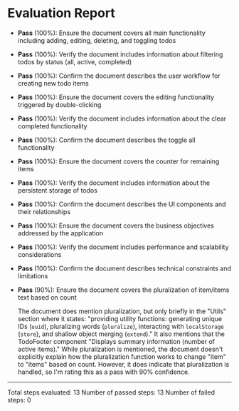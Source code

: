 # Evaluation Report

- **Pass** (100%): Ensure the document covers all main functionality including adding, editing, deleting, and toggling todos
- **Pass** (100%): Verify the document includes information about filtering todos by status (all, active, completed)
- **Pass** (100%): Confirm the document describes the user workflow for creating new todo items
- **Pass** (100%): Ensure the document covers the editing functionality triggered by double-clicking
- **Pass** (100%): Verify the document includes information about the clear completed functionality
- **Pass** (100%): Confirm the document describes the toggle all functionality
- **Pass** (100%): Ensure the document covers the counter for remaining items
- **Pass** (100%): Verify the document includes information about the persistent storage of todos
- **Pass** (100%): Confirm the document describes the UI components and their relationships
- **Pass** (100%): Ensure the document covers the business objectives addressed by the application
- **Pass** (100%): Verify the document includes performance and scalability considerations
- **Pass** (100%): Confirm the document describes technical constraints and limitations
- **Pass** (90%): Ensure the document covers the pluralization of item/items text based on count

    The document does mention pluralization, but only briefly in the "Utils" section where it states: "providing utility functions: generating unique IDs (`uuid`), pluralizing words (`pluralize`), interacting with `localStorage` (`store`), and shallow object merging (`extend`)." It also mentions that the TodoFooter component "Displays summary information (number of active items)." While pluralization is mentioned, the document doesn't explicitly explain how the pluralization function works to change "item" to "items" based on count. However, it does indicate that pluralization is handled, so I'm rating this as a pass with 90% confidence.

---

Total steps evaluated: 13
Number of passed steps: 13
Number of failed steps: 0